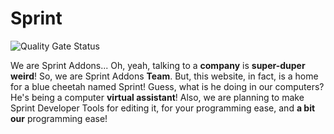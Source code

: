 # Sprint
![Quality Gate Status](https://sonarcloud.io/api/project_badges/measure?project=RixInGithub_Sprint&metric=alert_status)

We are Sprint Addons... Oh, yeah, talking to a **company** is **super-duper weird**! So, we are Sprint Addons **Team**. But, this website, in fact, is a home for a blue cheetah named Sprint!
Guess, what is he doing in our computers? He's being a computer **virtual assistant**!
Also, we are planning to make Sprint Developer Tools for editing it, for your programming ease, and **a bit our** programming ease!
